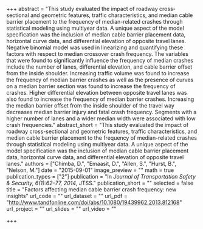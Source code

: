 +++
abstract = "This study evaluated the impact of roadway cross-sectional and geometric features, traffic characteristics, and median cable barrier placement to the frequency of median-related crashes through statistical modeling using multiyear data. A unique aspect of the model specification was the inclusion of median cable barrier placement data, horizontal curve data, and differential elevation of opposite travel lanes. Negative binomial model was used in linearizing and quantifying these factors with respect to median crossover crash frequency. The variables that were found to significantly influence the frequency of median crashes include the number of lanes, differential elevation, and cable barrier offset from the inside shoulder. Increasing traffic volume was found to increase the frequency of median barrier crashes as well as the presence of curves on a median barrier section was found to increase the frequency of crashes. Higher differential elevation between opposite travel lanes was also found to increase the frequency of median barrier crashes. Increasing the median barrier offset from the inside shoulder of the travel way decreases median barrier injury and fatal crash frequency. Segments with a higher number of lanes and a wider median width were associated with low crash frequencies."
abstract_short = "This study evaluated the impact of roadway cross-sectional and geometric features, traffic characteristics, and median cable barrier placement to the frequency of median-related crashes through statistical modeling using multiyear data. A unique aspect of the model specification was the inclusion of median cable barrier placement data, horizontal curve data, and differential elevation of opposite travel lanes."
authors = ["Chimba, D.", "Emaasit, D.", "Allen, S.", "Hurst, B.", "Nelson, M."]
date = "2015-09-01"
image_preview = ""
math = true
publication_types = ["2"]
publication = "In *Journal of Transportation Safety & Security, 6(1):62–77, 2014*, JTSS."
publication_short = ""
selected = false
title = "Factors affecting median cable barrier crash frequency: new insights"
url_code = ""
url_dataset = ""
url_pdf = "http://www.tandfonline.com/doi/abs/10.1080/19439962.2013.812168"
url_project = ""
url_slides = ""
url_video = ""

+++
